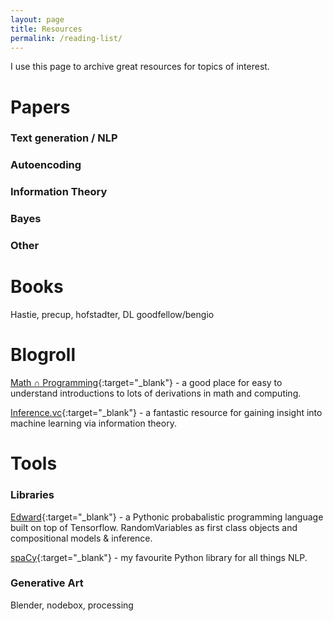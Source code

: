 ```yaml
---
layout: page
title: Resources
permalink: /reading-list/
---
```


<!--

Set the front matter:
title = your page title and link name in the navigation
permalink = the url for the page, i.e. example.com/my-awesome-category
category_name = the name of the cateogry you want to use to group posts, you'll need to use the same name on post pages

Save this page in the root directory.
Use the same name for the filename as the permalink, i.e.

permalink: /my-awesome-category/
filename: my-awesome-category.html

-->
I use this page to archive great resources for topics of interest.

# Papers

### Text generation / NLP

### Autoencoding

### Information Theory

### Bayes

### Other

# Books
Hastie, precup, hofstadter, DL goodfellow/bengio

# Blogroll
[Math ∩ Programming](https://jeremykun.com/){:target="_blank"} - a good place for easy to understand introductions to lots of derivations in math and computing.

[Inference.vc](http://www.inference.vc/){:target="_blank"} - a fantastic resource for gaining insight into machine learning via information theory.

# Tools

### Libraries
[Edward](http://edwardlib.org/){:target="_blank"} - a Pythonic probabalistic programming language built on top of Tensorflow. RandomVariables as first class objects and compositional models & inference.

[spaCy](https://spacy.io){:target="_blank"} - my favourite Python library for all things NLP.

### Generative Art
Blender, nodebox, processing
